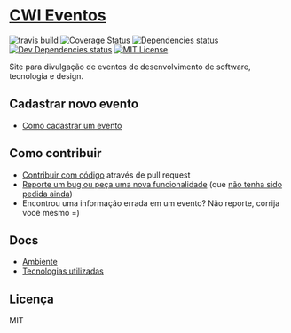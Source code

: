 # [CWI Eventos](http://cwisoftware.github.io/eventos/)

[![travis build](https://img.shields.io/travis/CWISoftware/eventos.svg?branch=gh-pages)](https://travis-ci.org/CWISoftware/eventos)
[![Coverage Status](https://coveralls.io/repos/CWISoftware/eventos/badge.svg?branch=gh-pages&service=github)](https://coveralls.io/github/CWISoftware/eventos?branch=gh-pages)
[![Dependencies status](https://img.shields.io/david/rafaeleyng/does-match.svg)](https://david-dm.org/rafaeleyng/does-match#info=dependencies)
[![Dev Dependencies status](https://img.shields.io/david/dev/rafaeleyng/does-match.svg)](https://david-dm.org/rafaeleyng/does-match#info=devDependencies)
[![MIT License](https://img.shields.io/npm/l/does-match.svg)](http://opensource.org/licenses/MIT)

Site para divulgação de eventos de desenvolvimento de software, tecnologia e design.

## Cadastrar novo evento

- [Como cadastrar um evento](/docs/new_event.md)

## Como contribuir

- [Contribuir com código](https://github.com/CWISoftware/eventos/issues) através de pull request
- [Reporte um bug ou peça uma nova funcionalidade](https://github.com/CWISoftware/eventos/issues/new) (que [não tenha sido pedida ainda](https://github.com/CWISoftware/eventos/issues))
- Encontrou uma informação errada em um evento? Não reporte, corrija você mesmo =)

## Docs

- [Ambiente](/docs/environment.md)
- [Tecnologias utilizadas](/docs/technologies.md)

## Licença

MIT
